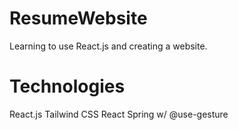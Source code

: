 # ResumeWebsite
Learning to use React.js and creating a website.

# Technologies
React.js
Tailwind CSS
React Spring w/ @use-gesture
